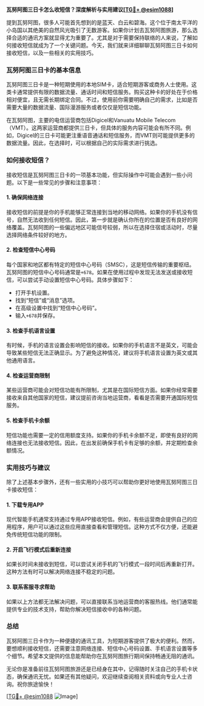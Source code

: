 **瓦努阿图三日卡怎么收短信？深度解析与实用建议[[TG💪+ @esim1088](https://t.me/s/esim1088)]**

提到瓦努阿图，很多人可能首先想到的是蓝天、白云和碧海。这个位于南太平洋的小岛国以其绝美的自然风光吸引了无数游客。如果你计划去瓦努阿图旅游，那么选择合适的通讯方案就显得尤为重要了。尤其是对于需要保持联络的人来说，了解如何接收短信就成为了一个关键问题。今天，我们就来详细聊聊瓦努阿图三日卡如何接收短信，以及一些相关的实用技巧。

### 瓦努阿图三日卡的基本信息

瓦努阿图三日卡是一种短期使用的本地SIM卡，适合短期游客或商务人士使用。这类卡通常提供有限的数据流量、通话时间和短信服务。购买这种卡的好处在于价格相对便宜，且无需长期绑定合同。不过，使用前你需要明确自己的需求，比如是否需要大量的数据流量、国际漫游服务或者仅仅是短信功能。

在瓦努阿图，主要的电信运营商包括Digicel和Vanuatu Mobile Telecom（VMT）。这两家运营商都提供三日卡，但具体的服务内容可能会有所不同。例如，Digicel的三日卡可能更注重语音通话和短信服务，而VMT则可能提供更多的数据流量。因此，在选择时，可以根据自己的实际需求进行挑选。

### 如何接收短信？

接收短信是瓦努阿图三日卡的一项基本功能，但实际操作中可能会遇到一些小问题。以下是一些常见的步骤和注意事项：

#### 1. **确保网络连接**
   接收短信的前提是你的手机能够正常连接到当地的移动网络。如果你的手机没有信号，自然无法收到任何短信。因此，第一步就是确认你所在的位置是否有良好的网络覆盖。瓦努阿图的一些偏远地区可能信号较弱，所以在选择住宿或活动时，尽量选择网络条件较好的地方。

#### 2. **检查短信中心号码**
   每个国家和地区都有特定的短信中心号码（SMSC），这是短信传输的重要枢纽。瓦努阿图的短信中心号码通常是`+678`。如果在使用过程中发现无法发送或接收短信，可以尝试手动设置短信中心号码。具体步骤如下：
   - 打开手机设置。
   - 找到“短信”或“消息”选项。
   - 在高级设置中找到“短信中心号码”。
   - 输入`+678`并保存。

#### 3. **检查手机语言设置**
   有时候，手机的语言设置会影响短信的接收。如果你的手机语言不是英文，可能会导致某些短信无法正确显示。为了避免这种情况，建议将手机语言设置为英文或其他通用语言。

#### 4. **检查运营商限制**
   某些运营商可能会对短信功能有所限制，尤其是在国际短信方面。如果你经常需要接收来自其他国家的短信，建议提前咨询当地运营商，看看是否需要开通国际短信服务。

#### 5. **检查手机卡余额**
   短信功能也需要一定的信用额度支持。如果你的手机卡余额不足，即使有良好的网络连接也无法接收短信。因此，在出发前确保手机卡有足够的余额，并定期检查余额情况。

### 实用技巧与建议

除了上述基本步骤外，还有一些实用的小技巧可以帮助你更好地使用瓦努阿图三日卡接收短信：

#### 1. **下载专用APP**
   现代智能手机通常支持通过专用APP接收短信。例如，有些运营商会提供自己的应用程序，用户可以通过这些应用直接查看和管理短信。这种方式不仅方便，还能避免传统短信功能的限制。

#### 2. **开启飞行模式后重新连接**
   如果长时间未接收到短信，可以尝试关闭手机的飞行模式一段时间后再重新打开。这种方法有时可以解决网络连接不稳定的问题。

#### 3. **联系客服寻求帮助**
   如果以上方法都无法解决问题，可以直接联系当地运营商的客服热线。他们通常能提供专业的技术支持，帮助你解决短信接收中的各种问题。

### 总结

瓦努阿图三日卡作为一种便捷的通讯工具，为短期游客提供了极大的便利。然而，要想顺利接收短信，还需要注意网络连接、短信中心号码设置、手机语言设置等多个细节。希望本文提供的信息能帮助你在瓦努阿图旅行期间保持畅通无阻的通讯。

无论你是准备前往瓦努阿图旅游还是已经身在其中，记得随时关注自己的手机卡状态，确保通讯无忧。如果还有其他疑问，欢迎继续查阅相关资料或向专业人士咨询。祝你旅途愉快！

[[TG💪+ @esim1088](https://t.me/s/esim1088) ![Image](https://i.postimg.cc/4NQfJmqS/Snipaste-2025-05-13-00-14-12.png)]